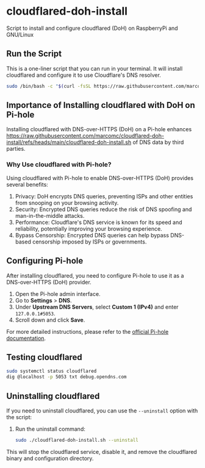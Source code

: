 # cloudflared-doh-install

Script to install and configure cloudflared (DoH) on RaspberryPi and GNU/Linux

## Run the Script

This is a one-liner script that you can run in your terminal. It will install cloudflared and configure it to use Cloudflare's DNS resolver.

```sh
sudo /bin/bash -c "$(curl -fsSL https://raw.githubusercontent.com/marcomc/cloudflared-doh-install/refs/heads/main/cloudflared-doh-install.sh)"
```

## Importance of Installing cloudflared with DoH on Pi-hole

Installing cloudflared with DNS-over-HTTPS (DoH) on a Pi-hole enhances https://raw.githubusercontent.com/marcomc/cloudflared-doh-install/refs/heads/main/cloudflared-doh-install.sh of DNS data by third parties.

### Why Use cloudflared with Pi-hole?

Using cloudflared with Pi-hole to enable DNS-over-HTTPS (DoH) provides several benefits:

1. Privacy: DoH encrypts DNS queries, preventing ISPs and other entities from snooping on your browsing activity.
2. Security: Encrypted DNS queries reduce the risk of DNS spoofing and man-in-the-middle attacks.
3. Performance: Cloudflare's DNS service is known for its speed and reliability, potentially improving your browsing experience.
4. Bypass Censorship: Encrypted DNS queries can help bypass DNS-based censorship imposed by ISPs or governments.

## Configuring Pi-hole

After installing cloudflared, you need to configure Pi-hole to use it as a DNS-over-HTTPS (DoH) provider.

1. Open the Pi-hole admin interface.
2. Go to **Settings** > **DNS**.
3. Under **Upstream DNS Servers**, select **Custom 1 (IPv4)** and enter `127.0.0.1#5053`.
4. Scroll down and click **Save**.

For more detailed instructions, please refer to the [official Pi-hole documentation](https://docs.pi-hole.net/guides/dns/cloudflared/).

## Testing cloudflared

```sh
sudo systemctl status cloudflared
dig @localhost -p 5053 txt debug.opendns.com
```

## Uninstalling cloudflared

If you need to uninstall cloudflared, you can use the `--uninstall` option with the script:

1. Run the uninstall command:

    ```sh
    sudo ./cloudflared-doh-install.sh --uninstall
    ```

This will stop the cloudflared service, disable it, and remove the cloudflared binary and configuration directory.